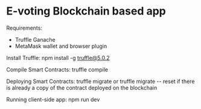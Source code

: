 # E-voting Blockchain based app

Requirements:
- Truffle Ganache
- MetaMask wallet and browser plugin

Install Truffle: 
npm install -g truffle@5.0.2

Compile Smart Contracts:
truffle compile

Deploying Smart Contracts:
truffle migrate
or
truffle migrate -- reset
if there is already a copy of the contract deployed on the blockchain

Running client-side app:
npm run dev
